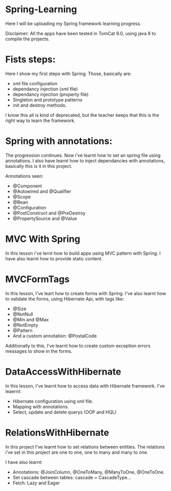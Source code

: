 # Spring-Learning

Here I will be uploading my Spring framework learning progress.

Disclaimer: All the apps have been tested in TomCat 9.0, using java 8 to compile the projects.

# Fists steps:

Here I show my first steps with Spring. Those, basically are:


* xml file configuration
* dependancy injection (xml file)
* dependancy injection (property file)
* Singleton and prototype patterns
* init and destroy methods.

I know this all is kind of deprecated, but the teacher keeps that this is the right way to learn the framework.

# Spring with annotations:

The progression continues. Now i've learnt how to set an spring file using annotations.
I also have learnt how to inject dependancies with annotations, basically this is it in this project.

Annotations seen:

* @Component
* @Autowired and @Qualifier
* @Scope
* @Bean
* @Configuration
* @PostConstruct and @PreDestroy
* @PropertySource and @Value

# MVC With Spring

In this lesson i've lernt how to build apps using MVC
pattern with Spring. 
I have also learnt how to provide static content.


# MVCFormTags

In this lesson, I've leart how to create forms with Spring.
I've also learnt how to validate the forms, using Hibernate Api,  with tags like:

* @Size
* @NotNull
* @Min and @Max
* @NotEmpty
* @Pattern
* And a custom annotation: @PostalCode

Additionally to this, I've learnt how to create custom exception errors messages to show in the forms.

# DataAccessWithHibernate

In this lesson, I've learnt how to access data with Hibernate framework. I've leaernt:

* Hibernate configuration using xml file.
* Mapping with annotations.
* Select, update and delete querys (OOP and HQL)

# RelationsWithHibernate

In this project I've learnt how to set relations between entities.
The relations i've set in this project are one to one, one to many and many to one.

I have also learnt:

* Annotations: @JoinColumn, @OneToMany, @ManyToOne, @OneToOne.
* Set cascade between tables: cascade = CascadeType...
* Fetch: Lazy and Eager